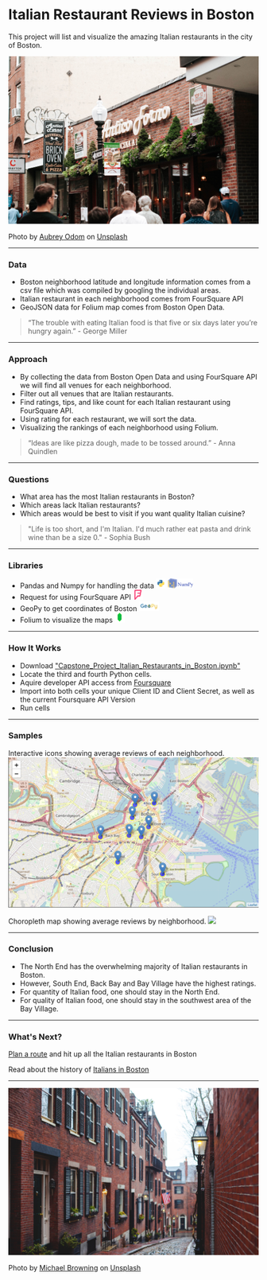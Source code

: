 # Italian Restaurant Reviews in Boston

This project will list and visualize the amazing Italian restaurants in the city of Boston.

![Antico Forno](aubrey-odom-ngIvPcopNpE-unsplash.jpg)

<span>Photo by <a href="https://unsplash.com/@octoberroses?utm_source=unsplash&amp;utm_medium=referral&amp;utm_content=creditCopyText">Aubrey Odom</a> on <a href="https://unsplash.com/?utm_source=unsplash&amp;utm_medium=referral&amp;utm_content=creditCopyText">Unsplash</a></span>

___
### Data
- Boston neighborhood latitude and longitude information comes from a csv file which was compiled by googling the individual areas.
- Italian restaurant in each neighborhood comes from FourSquare API
- GeoJSON data for Folium map comes from Boston Open Data.

> “The trouble with eating Italian food is that five or six days later you’re hungry again.” - George Miller
___
### Approach
- By collecting the data from Boston Open Data and using FourSquare API we will find all venues for each neighborhood.
- Filter out all venues that are Italian restaurants.
- Find ratings, tips, and like count for each Italian restaurant using FourSquare API.
- Using rating for each restaurant, we will sort the data.
- Visualizing the rankings of each neighborhood using Folium.

> “Ideas are like pizza dough, made to be tossed around.” - Anna Quindlen
___
### Questions
- What area has the most Italian restaurants in Boston?
- Which areas lack Italian restaurants?
- Which areas would be best to visit if you want quality Italian cuisine?

> "Life is too short, and I'm Italian. I'd much rather eat pasta and drink wine than be a size 0." - Sophia Bush

___
### Libraries
- Pandas and Numpy for handling the data <code><img height="20" src="https://github.com/dmsmiley/dmsmiley/blob/main/assets/python.png"></code>
<code><img height="20" src="https://github.com/dmsmiley/dmsmiley/blob/main/assets/numpy.png"></code>
- Request for using FourSquare API <code><img height="20" src="https://github.com/dmsmiley/dmsmiley/blob/main/assets/foursquare.webp"></code>
- GeoPy to get coordinates of Boston <code><img height="20" src="https://github.com/dmsmiley/dmsmiley/blob/main/assets/geopy.png"></code>
- Folium to visualize the maps <code><img height="20" src="https://github.com/dmsmiley/dmsmiley/blob/main/assets/folium.jpeg"></code>

___
### How It Works
- Download <a href="https://github.com/dmsmiley/Italian_Restaurant_Review_Boston/blob/main/Capstone_Project_Italian_Restaurants_in_Boston.ipynb">"Capstone_Project_Italian_Restaurants_in_Boston.ipynb"</a>
- Locate the third and fourth Python cells.
- Aquire developer API access from <a href="https://foursquare.com/">Foursquare</a>
- Import into both cells your unique Client ID and Client Secret, as well as the current Foursquare API Version
- Run cells
___
### Samples
Interactive icons showing average reviews of each neighborhood.
<code><img src="Boston_Bubble_Reviews.png"></code>

Choropleth map showing average reviews by neighborhood.
<code><img src="Choropleth_Reviews.png"></code>

___
### Conclusion

- The North End has the overwhelming majority of Italian restaurants in Boston.
- However, South End, Back Bay and Bay Village have the highest ratings.
- For quantity of Italian food, one should stay in the North End.
- For quality of Italian food, one should stay in the southwest area of the Bay Village.

___
### What's Next?
<span> <a href="https://www.google.com/search?tbs=lf:1,lf_ui:9&tbm=lcl&sxsrf=ALeKk01eJdrHd1alDYkcWsl1cBJB9BF9qg:1612661339652&q=italian+restaurants+boston&rflfq=1&num=10&sa=X&ved=2ahUKEwilv6vSz9buAhUYHM0KHSBGCoAQjGp6BAgBEGQ&biw=942&bih=848#rlfi=hd:;si:;mv:[[42.39251867875698,-71.02605035295208],[42.30320452859675,-71.1158272414418],null,[42.34787746592759,-71.07093879719696],13]">Plan a route</a> and hit up all the Italian restaurants in Boston </span>
  
<span> Read about the history of <a href="https://en.wikipedia.org/wiki/History_of_Italian_Americans_in_Boston">Italians in Boston</a></span>

___
![Boston Streets](michael-browning-ZLN2WOVpjCo-unsplash.jpg)

<span>Photo by <a href="https://unsplash.com/@michaelwb?utm_source=unsplash&amp;utm_medium=referral&amp;utm_content=creditCopyText">Michael Browning</a> on <a href="https://unsplash.com/?utm_source=unsplash&amp;utm_medium=referral&amp;utm_content=creditCopyText">Unsplash</a></span>
